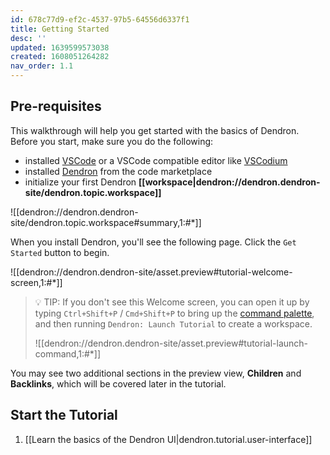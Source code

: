 ```yaml
---
id: 678c77d9-ef2c-4537-97b5-64556d6337f1
title: Getting Started
desc: ''
updated: 1639599573038
created: 1608051264282
nav_order: 1.1
---
```


## Pre-requisites

This walkthrough will help you get started with the basics of Dendron. Before you start, make sure you do the following:

- installed [VSCode](https://code.visualstudio.com/download) or a VSCode compatible editor like [VSCodium](https://vscodium.com/)
- installed [Dendron](https://link.dendron.so/vscode) from the code marketplace
- initialize your first Dendron **[[workspace|dendron://dendron.dendron-site/dendron.topic.workspace]]**

![[dendron://dendron.dendron-site/dendron.topic.workspace#summary,1:#*]]

When you install Dendron, you'll see the following page. Click the `Get Started` button to begin.

![[dendron://dendron.dendron-site/asset.preview#tutorial-welcome-screen,1:#*]]

> 💡 TIP: If you don't see this Welcome screen, you can open it up by typing `Ctrl+Shift+P` / `Cmd+Shift+P` to bring up the [command palette](https://code.visualstudio.com/docs/getstarted/userinterface#_command-palette), and then running `Dendron: Launch Tutorial` to create a workspace.
>
> ![[dendron://dendron.dendron-site/asset.preview#tutorial-launch-command,1:#*]]

You may see two additional sections in the preview view, **Children** and **Backlinks**, which will be covered later in the tutorial.

## Start the Tutorial

1. [[Learn the basics of the Dendron UI|dendron.tutorial.user-interface]]
